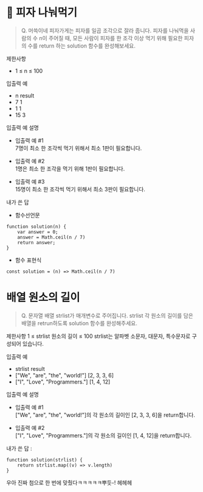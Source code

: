 # 🍕 피자 나눠먹기
> Q. 머쓱이네 피자가게는 피자를 일곱 조각으로 잘라 줍니다. 피자를 나눠먹을 사람의 수 n이 주어질 때, 모든 사람이 피자를 한 조각 이상 먹기 위해 필요한 피자의 수를 return 하는 solution 함수를 완성해보세요.

제한사항
- 1 ≤ n ≤ 100

입출력 예
- n	result
- 7	1
- 1	1
- 15	3

입출력 예 설명
- 입출력 예 #1<br>
7명이 최소 한 조각씩 먹기 위해서 최소 1판이 필요합니다.

- 입출력 예 #2<br>
1명은 최소 한 조각을 먹기 위해 1판이 필요합니다.

- 입출력 예 #3<br>
15명이 최소 한 조각씩 먹기 위해서 최소 3판이 필요합니다.

내가 쓴 답
- 함수선언문
```
function solution(n) {
    var answer = 0;
    answer = Math.ceil(n / 7)
    return answer;
}
```
- 함수 표현식
```
const solution = (n) => Math.ceil(n / 7)
```

# 배열 원소의 길이
> Q. 문자열 배열 strlist가 매개변수로 주어집니다. strlist 각 원소의 길이를 담은 배열을 retrun하도록 solution 함수를 완성해주세요.

제한사항
1 ≤ strlist 원소의 길이 ≤ 100
strlist는 알파벳 소문자, 대문자, 특수문자로 구성되어 있습니다.

입출력 예
- strlist	result
- ["We", "are", "the", "world!"]	[2, 3, 3, 6]
- ["I", "Love", "Programmers."]	[1, 4, 12]

입출력 예 설명
- 입출력 예 #1 <br>
["We", "are", "the", "world!"]의 각 원소의 길이인 [2, 3, 3, 6]을 return합니다.

- 입출력 예 #2 <br>
["I", "Love", "Programmers."]의 각 원소의 길이인 [1, 4, 12]을 return합니다.

내가 쓴 답 :
```
function solution(strlist) {
    return strlist.map((v) => v.length)
}
```
우아 진짜 첨으로 한 번에 맞췄다ㅋㅋㅋㅋㅋ뿌듯-! 헤헤헤
